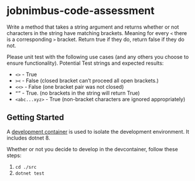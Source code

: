# jobnimbus-code-assessment

Write a method that takes a string argument and returns whether or not characters in the string have matching brackets.
Meaning for every `<` there is a corresponding `>` bracket.
Return true if they do, return false if they do not.

Please unit test with the following use cases (and any others you choose to ensure functionality).
Potential Test strings and expected results:
- `<>` - True
- `><` - False (closed bracket can’t proceed all open brackets.)
- `<<>` - False (one bracket pair was not closed)
- `“”` - True. (no brackets in the string will return True)
- `<abc...xyz>` - True (non-bracket characters are ignored appropriately)

## Getting Started

A [development container](https://containers.dev/) is used to isolate the development environment.
It includes dotnet 8.

Whether or not you decide to develop in the devcontainer,
follow these steps:
1. `cd ./src`
2. `dotnet test`
